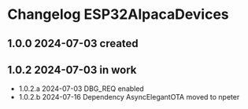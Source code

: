 # Changelog ESP32AlpacaDevices

## 1.0.0 2024-07-03 created

## 1.0.2 2024-07-03 in work
- 1.0.2.a 2024-07-03 DBG_REQ enabled
- 1.0.2.b 2024-07-16 Dependency AsyncElegantOTA moved to npeter
